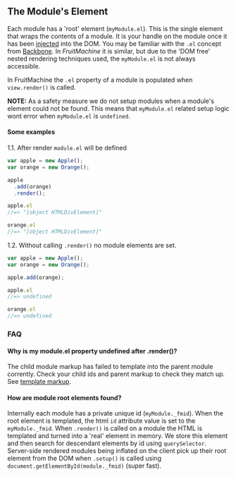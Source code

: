 ## The Module's Element

Each module has a 'root' element (`myModule.el`). This is the single element that wraps the contents of a module. It is your handle on the module once it has been [injected](view-injection.md) into the DOM. You may be familiar with the `.el` concept from [Backbone](http://backbonejs.org/). In *FruitMachine* it is similar, but due to the 'DOM free' nested rendering techniques used, the `myModule.el` is not always accessible.

In FruitMachine the `.el` property of a module is populated when `view.render()` is called.

**NOTE:** As a safety measure we do not setup modules when a module's element could not be found. This means that `myModule.el` related setup logic wont error when `myModule.el` is `undefined`.

#### Some examples

1.1. After render `module.el` will be defined

```js
var apple = new Apple();
var orange = new Orange();

apple
  .add(orange)
  .render();

apple.el
//=> "[object HTMLDivElement]"

orange.el
//=> "[object HTMLDivElement]"
```

1.2. Without calling `.render()` no module elements are set.

```js
var apple = new Apple();
var orange = new Orange();

apple.add(orange);

apple.el
//=> undefined

orange.el
//=> undefined
```

### FAQ

#### Why is my module.el property undefined after .render()?

The child module markup has failed to template into the parent module corrently. Check your child ids and parent markup to check they match up. See [template markup](view-template-markup.md).

#### How are module root elements found?

Internally each module has a private unique id (`myModule._fmid`). When the root element is templated, the html `id` attribute value is set to the `myModule._fmid`. When `.render()` is called on a module the HTML is templated and turned into a 'real' element in memory. We store this element and then search for descendant elements by id using `querySelector`. Server-side rendered modules being inflated on the client pick up their root element from the DOM when `.setup()` is called using `document.getElementById(module._fmid)` (super fast).

